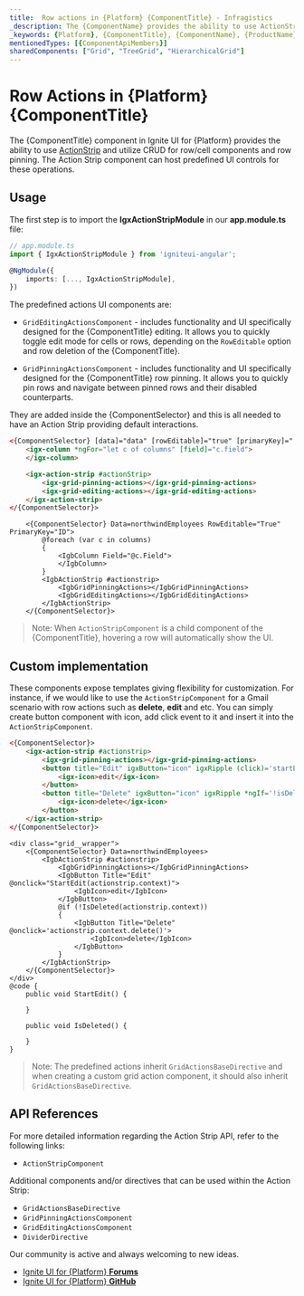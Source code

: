 ```yaml
---
title:  Row actions in {Platform} {ComponentTitle} - Infragistics
_description: The {ComponentName} provides the ability to use ActionStrip and utilize CRUD for row/cell components and row pinning.
_keywords: {Platform}, {ComponentTitle}, {ComponentName}, {ProductName}, Infragistics
mentionedTypes: [{ComponentApiMembers}]
sharedComponents: ["Grid", "TreeGrid", "HierarchicalGrid"]
---
```


# Row Actions in {Platform} {ComponentTitle}

The {ComponentTitle} component in Ignite UI for {Platform} provides the ability to use [ActionStrip](../action-strip.md) and utilize CRUD for row/cell components and row pinning. The Action Strip component can host predefined UI controls for these operations.

## Usage
<!-- Angular -->
The first step is to import the **IgxActionStripModule** in our **app.module.ts** file:

```typescript
// app.module.ts
import { IgxActionStripModule } from 'igniteui-angular';

@NgModule({
    imports: [..., IgxActionStripModule],
})
```
<!-- end: Angular -->
The predefined actions UI components are:
- `GridEditingActionsComponent` - includes functionality and UI specifically designed for the {ComponentTitle} editing. It allows you to quickly toggle edit mode for cells or rows, depending on the `RowEditable` option and row deletion of the {ComponentTitle}.

- `GridPinningActionsComponent` - includes functionality and UI specifically designed for the {ComponentTitle} row pinning. It allows you to quickly pin rows and navigate between pinned rows and their disabled counterparts.

They are added inside the {ComponentSelector} and this is all needed to have an Action Strip providing default interactions.

```html
<{ComponentSelector} [data]="data" [rowEditable]="true" [primaryKey]="'ID'">
    <igx-column *ngFor="let c of columns" [field]="c.field">
    </igx-column>

    <igx-action-strip #actionStrip>
        <igx-grid-pinning-actions></igx-grid-pinning-actions>
        <igx-grid-editing-actions></igx-grid-editing-actions>
    </igx-action-strip>
</{ComponentSelector}>
```
```razor
    <{ComponentSelector} Data=northwindEmployees RowEditable="True" PrimaryKey="ID">
        @foreach (var c in columns)
        {
            <IgbColumn Field="@c.Field">
            </IgbColumn>
        }
        <IgbActionStrip #actionstrip>
            <IgbGridPinningActions></IgbGridPinningActions>
            <IgbGridEditingActions></IgbGridEditingActions>
        </IgbActionStrip>
    </{ComponentSelector}>
```

>Note: When `ActionStripComponent` is a child component of the {ComponentTitle}, hovering a row will automatically show the UI.

## Custom implementation

These components expose templates giving flexibility for customization. For instance, if we would like to use the `ActionStripComponent` for a Gmail scenario with row actions such as **delete**, **edit** and etc. You can simply create button component with icon, add click event to it and insert it into the `ActionStripComponent`.

```html
<{ComponentSelector}>
    <igx-action-strip #actionstrip>
        <igx-grid-pinning-actions></igx-grid-pinning-actions>
        <button title="Edit" igxButton="icon" igxRipple (click)='startEdit(actionstrip.context)'>
            <igx-icon>edit</igx-icon>
        </button>
        <button title="Delete" igxButton="icon" igxRipple *ngIf='!isDeleted(actionstrip.context)' (click)='actionstrip.context.delete()'>
            <igx-icon>delete</igx-icon>
        </button>
    </igx-action-strip>
</{ComponentSelector}>
```
```razor
<div class="grid__wrapper">
    <{ComponentSelector} Data=northwindEmployees>
        <IgbActionStrip #actionstrip>
            <IgbGridPinningActions></IgbGridPinningActions>
            <IgbButton Title="Edit" @onclick="StartEdit(actionstrip.context)">
                <IgbIcon>edit</IgbIcon>
            </IgbButton>
            @if (!IsDeleted(actionstrip.context))
            {
                <IgbButton Title="Delete" @onclick='actionstrip.context.delete()'>
                    <IgbIcon>delete</IgbIcon>
                </IgbButton>
            }
        </IgbActionStrip>
    </{ComponentSelector}>
</div>
@code {
    public void StartEdit() {

    }

    public void IsDeleted() {

    }
}
```
<code-view style="height:600px"
           data-demos-base-url="{environment:dvDemosBaseUrl}"
           iframe-src="{environment:dvDemosBaseUrl}/{ComponentSample}-action-strip"
           github-src="{ComponentSample}/action-strip"
           alt="{Platform} {ComponentTitle} Action Strip Example" >
</code-view>

>Note: The predefined actions inherit `GridActionsBaseDirective` and when creating a custom grid action component, it should also inherit `GridActionsBaseDirective`.

## API References

For more detailed information regarding the Action Strip API, refer to the following links:
* `ActionStripComponent`

Additional components and/or directives that can be used within the Action Strip:

* `GridActionsBaseDirective`
* `GridPinningActionsComponent`
* `GridEditingActionsComponent`
* `DividerDirective`

Our community is active and always welcoming to new ideas.

* [Ignite UI for {Platform} **Forums**](https://www.infragistics.com/community/forums/f/ignite-ui-for-{Platform})
* [Ignite UI for {Platform} **GitHub**](https://github.com/IgniteUI/igniteui-{Platform})